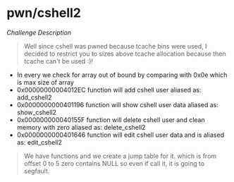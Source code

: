 # pwn/cshell2

*Challenge Description*
> Well since cshell was pwned because tcache bins were used, I decided to restrict you to sizes
> above tcache allocation because then tcache can't be used :)!

- In every we check for array out of bound by comparing with 0x0e which is max size of array
- 0x00000000004012EC function will add cshell user aliased as: add\_cshell2
- 0x0000000000401196 function will show cshell user data aliased as: show\_cshell2
- 0x000000000040155F function will delete cshell user and clean memory with zero aliased as: delete\_cshell2
- 0x0000000000401646 function will edit cshell user data and is aliased as: edit\_cshell2

> We have functions and we create a jump table for it. which is from offset 0 to 5 zero contains NULL so even if call it, it is going to segfault.

